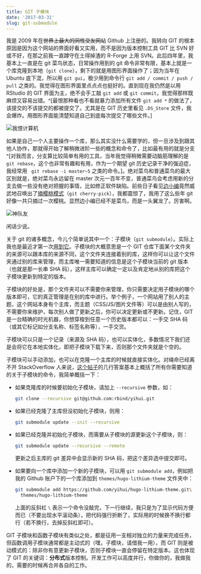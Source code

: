 ```yaml
---
title: GIT 子模块
date: '2017-03-31'
slug: git-submodule
---
```


我是 2009 年在~~世界上最大的同性交友网站~~ Github 上注册的。我转向 GIT 的根本原因是因为这个网站的界面好看又实用，而不是因为版本控制工具 GIT 比 SVN 好或不好，在那之前我一直蹲守在土得掉渣的 R-Forge 上用 SVN。此后四年里，我基本上一直是在 git 菜鸟状态，日常操作用到的 git 命令非常有限，基本上就是一个库克隆到本地（`git clone`），剩下的就是用图形界面操作了；因为当年在 Ubuntu 底下混，所以用 `git gui`，极少用到命令行 `git add / commit / push / pull` 之类的。我觉得在图形界面里点点点也挺好的。直到现在我仍然是以用 RStudio 的 GIT 界面为主，绝不会手工敲 `git add` 或 `git commit`，我觉得那样既麻烦又容易出错。^[最恨那种看也不看就暴力添加所有文件 `git add *` 的做法了，该提交的不该提交的都被提交了。尤其是在 GIT 历史里看见 `.DS_Store` 文件，我会爆炸。用图形界面能清楚知道自己到底每次提交了哪些文件。]

![我恨计算机](https://slides.yihui.name/gif/dump-computer.gif)

如果是自己一个人主要操作一个库，那么其实没什么需要学的，但一旦涉及到跟其他人协作，那就得开始了解稍微进阶一些的概念和命令了，比如最有用的就是分支^[对我而言，分支算比较简单有用的工具，当年我觉得稍微需要动脑筋理解的是 `git rebase`，这个也非常有趣和有用，作为一个期望 git 历史记录干净的强迫症，我经常用 ` git rebase -i master~5` 之类的命令。]。绝对菜鸟和普通菜鸟的最大区别就是，绝对菜鸟永远留在 master 次元一百年不变，普通菜鸟会考虑用新的分支去做一些没有绝对把握的事情，比如修正软件缺陷。前些日子看见[边小编](http://statsjoke.me)竟然威武地召唤出了[摘樱桃模式](https://github.com/cosname/cosx.org/pull/142)（`git cherry-pick`），我都震惊了，我用了这么些年 git 好像一共只摘过一次樱桃。显然边小编已经不是菜鸟，而是一头翼龙了。厉害啊。

![神队友](https://slides.yihui.name/gif/duiyou-4.gif)

闲话少说。

关于 git 的诸多概念，今儿个简单说其中一个：子模块（`git submodule`）。实际上我也是最近才第一次[用到它](https://github.com/rbind/yihui/tree/master/themes)。子模块的大概意思是一个 GIT 仓库下面某个文件夹的来源可以跟本库的来源不同，这个文件夹连接着别的库，这样你可以让这个文件夹通过别的库来管理，而主库唯一需要知道的信息是这个子模块当前的 git 版本（也就是那一长串 SHA 码），这样主库可以确定一定以及肯定地从别的库把这个子模块更新到特定的版本。

子模块的好处是，那个文件夹可以不需要你来管理，你只需要决定用子模块的哪个版本即可，它的真正管理是在别的库中进行。举个例子，一个网站用了别人的主题，这个网站本身有个主库，而主题（CSS/JS/图片文件等）可以是由别人写的，不需要你来维护，每次别人做了更新之后，你可以决定更新或不更新。记住，GIT 是一台精确的时光机器，你想穿梭到任意一个历史版本都可以：一手交 SHA 码（或其它标记如分支名称、标签名称等），一手交货。

子模块可以只是一个记录（来源及 SHA 码），也可以实体化，多数情况下我们还是会将它在本地实体化，即把子模块下载下来，否则那个文件夹就是个空的。

子模块可以手动添加，也可以在克隆一个主库的时候就直接实体化。对绳命已经离不开 StackOverflow 人来说，[这个帖子](http://stackoverflow.com/a/4438292/559676)的几行答案基本上概括了所有你需要知道的关于子模块的命令，我简单概括一下：

- 如果克隆库的时候要初始化子模块，请加上 `--recursive` 参数，如：

    ```bash
    git clone --recursive git@github.com:rbind/yihui.git
    ```

- 如果已经克隆了主库但没初始化子模块，则用：

    ```bash
    git submodule update --init --recursive
    ```

- 如果已经克隆并初始化子模块，而需要从子模块的源更新这个子模块，则：

    ```bash
    git submodule update --recursive --remote
    ```
    
    更新之后主库的 git 差异中会显示新的 SHA 码，把这个差异选中提交即可。

- 如果要向一个库中添加一个新的子模块，可以用 `git submodule add`，例如把我的 Github 账户下的一个库添加到 `themes/hugo-lithium-theme` 文件夹中：

    ```bash
    git submodule add https://github.com/yihui/hugo-lithium-theme.git\
      themes/hugo-lithium-theme
    ```
    
    上面的反斜杠 `\` 表示一个命令没敲完，下一行继续，我只是为了显示代码方便而已（不要出现水平滚动条），把代码强行折断了，实际用的时候换不换行都行（若不换行，去掉反斜杠即可）。

GIT 子模块和函数子模块有类似之处，都是征用一支相对独立的力量来完成任务，但函数调用子模块通常都是主动式的（嘿，子模块，请借我一用），而 GIT 则是被动模式的：除非你有意更新子模块，否则子模块一直会停留在特定版本。这也体现了 GIT 的关键词：**分布式**版本控制。开发工作可以高度并行，你做你的，我做我的，需要的时候再合并各自的工作。
